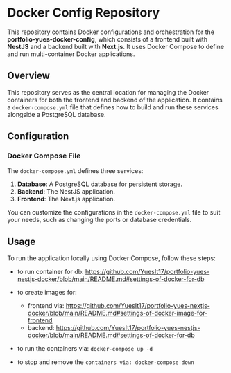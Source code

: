 # Docker Config Repository

This repository contains Docker configurations and orchestration for the **portfolio-yues-docker-config**, which consists of a frontend built with **NestJS** and a backend built with **Next.js**. It uses Docker Compose to define and run multi-container Docker applications.

## Overview

This repository serves as the central location for managing the Docker containers for both the frontend and backend of the application. It contains a `docker-compose.yml` file that defines how to build and run these services alongside a PostgreSQL database.

## Configuration

### Docker Compose File

The `docker-compose.yml` defines three services:

1. **Database**: A PostgreSQL database for persistent storage.
2. **Backend**: The NestJS application.
3. **Frontend**: The Next.js application.

You can customize the configurations in the `docker-compose.yml` file to suit your needs, such as changing the ports or database credentials.

## Usage

To run the application locally using Docker Compose, follow these steps:

- to run container for db: https://github.com/YuesIt17/portfolio-yues-nestjs-docker/blob/main/README.md#settings-of-docker-for-db
- to create images for:

  - frontend via: https://github.com/YuesIt17/portfolio-yues-nextjs-docker/blob/main/README.md#settings-of-docker-image-for-frontend
  - backend: https://github.com/YuesIt17/portfolio-yues-nestjs-docker/blob/main/README.md#settings-of-docker-for-db

- to run the containers via: `docker-compose up -d`
- to stop and remove the `containers via: docker-compose down`
